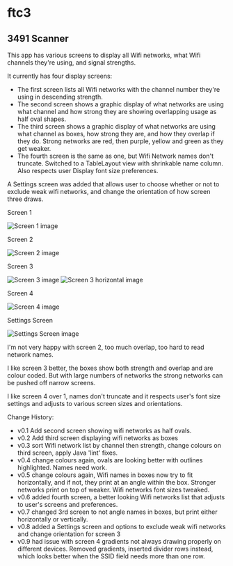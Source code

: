 # ftc3
## 3491 Scanner
This app has various screens to display all Wifi networks, what Wifi channels they're using, and signal strengths.

It currently has four display screens:
- The first screen lists all Wifi networks with the channel number they're using in descending strength.
- The second screen shows a graphic display of what networks are using what channel and how strong they are showing overlapping usage as half oval shapes.
- The third screen shows a graphic display of what networks are using what channel as boxes, how strong they are, and how they overlap if they do. Strong networks are red, then purple, yellow and green as they get weaker.
- The fourth screen is the same as one, but Wifi Network names don't truncate. Switched to a TableLayout view with shrinkable name column. Also respects user Display font size preferences.

A Settings screen was added that allows user to choose whether or not to exclude weak wifi networks, and change the orientation of how screen three draws.

Screen 1

![Screen 1 image](doc/device-2015-06-25-073218.png "Screen 1 - Wifi networks channel and strength")

Screen 2

![Screen 2 image](doc/device-2015-06-25-083334.png "Screen 2 - Wifi networks as half ovals")

Screen 3

![Screen 3 image](doc/device-2015-07-07-082221.png "Screen 3 - Wifi networks as boxes")
![Screen 3 horizontal image](doc/device-2015-07-07-082042.png "Screen 3 - horizontal")

Screen 4

![Screen 4 image](doc/device-2015-07-29-144842.png "Screen 4 - Wifi networks channel and strength")

Settings Screen

![Settings Screen image](doc/device-2015-07-07-080535.png "Settings Screen")

I'm not very happy with screen 2, too much overlap, too hard to read network names.

I like screen 3 better, the boxes show both strength and overlap and are colour coded.
But with large numbers of networks the strong networks can be pushed off narrow screens.

I like screen 4 over 1, names don't truncate and it respects user's font size settings and adjusts to various screen sizes and orientations.

Change History:
- v0.1 Add second screen showing wifi networks as half ovals.
- v0.2 Add third screen displaying wifi networks as boxes
- v0.3 sort Wifi network list by channel then strength, change colours on third screen, apply Java 'lint' fixes.
- v0.4 change colours again, ovals are looking better with outlines highlighted. Names need work.
- v0.5 change colours again, Wifi names in boxes now try to fit horizontally, and if not, they print at an angle within the box. Stronger networks print on top of weaker. Wifi networks font sizes tweaked.
- v0.6 added fourth screen, a better looking Wifi networks list that adjusts to user's screens and preferences.
- v0.7 changed 3rd screen to not angle names in boxes, but print either horizontally or vertically.
- v0.8 added a Settings screen and options to exclude weak wifi networks and change orientation for screen 3
- v0.9 had issue with screen 4 gradients not always drawing properly on different devices. Removed gradients, inserted divider rows instead, which looks better when the SSID field needs more than one row.
